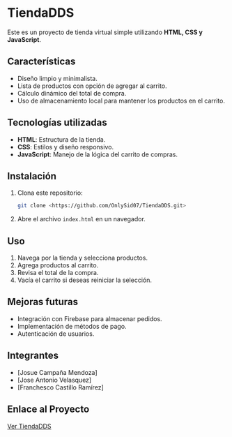# TiendaDDS

Este es un proyecto de tienda virtual simple utilizando **HTML, CSS y JavaScript**.

## Características

- Diseño limpio y minimalista.
- Lista de productos con opción de agregar al carrito.
- Cálculo dinámico del total de compra.
- Uso de almacenamiento local para mantener los productos en el carrito.

## Tecnologías utilizadas

- **HTML**: Estructura de la tienda.
- **CSS**: Estilos y diseño responsivo.
- **JavaScript**: Manejo de la lógica del carrito de compras.

## Instalación

1. Clona este repositorio:
   ```bash
   git clone <https://github.com/OnlySid07/TiendaDDS.git>
   ```
2. Abre el archivo `index.html` en un navegador.



## Uso

1. Navega por la tienda y selecciona productos.
2. Agrega productos al carrito.
3. Revisa el total de la compra.
4. Vacía el carrito si deseas reiniciar la selección.

## Mejoras futuras

- Integración con Firebase para almacenar pedidos.
- Implementación de métodos de pago.
- Autenticación de usuarios.

## Integrantes

- [Josue Campaña Mendoza]
- [Jose Antonio Velasquez]
- [Franchesco Castillo Ramírez]

## Enlace al Proyecto

[Ver TiendaDDS](https://onlysid07.github.io/TiendaDDS/)

